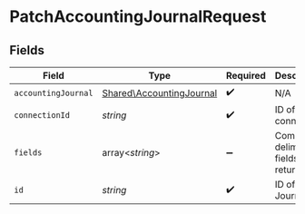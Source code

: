 # PatchAccountingJournalRequest


## Fields

| Field                                                                | Type                                                                 | Required                                                             | Description                                                          |
| -------------------------------------------------------------------- | -------------------------------------------------------------------- | -------------------------------------------------------------------- | -------------------------------------------------------------------- |
| `accountingJournal`                                                  | [Shared\AccountingJournal](../../Models/Shared/AccountingJournal.md) | :heavy_check_mark:                                                   | N/A                                                                  |
| `connectionId`                                                       | *string*                                                             | :heavy_check_mark:                                                   | ID of the connection                                                 |
| `fields`                                                             | array<*string*>                                                      | :heavy_minus_sign:                                                   | Comma-delimited fields to return                                     |
| `id`                                                                 | *string*                                                             | :heavy_check_mark:                                                   | ID of the Journal                                                    |